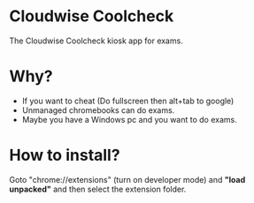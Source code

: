 # Cloudwise Coolcheck
The Cloudwise Coolcheck kiosk app for exams.
# Why?
* If you want to cheat (Do fullscreen then alt+tab to google)
* Unmanaged chromebooks can do exams.
* Maybe you have a Windows pc and you want to do exams.
# How to install?
Goto "chrome://extensions" (turn on developer mode) and **"load unpacked"** and then select the extension folder.
